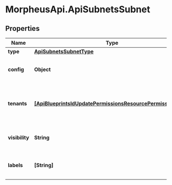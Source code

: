 # MorpheusApi.ApiSubnetsSubnet

## Properties

Name | Type | Description | Notes
------------ | ------------- | ------------- | -------------
**type** | [**ApiSubnetsSubnetType**](ApiSubnetsSubnetType.md) |  | [optional] 
**config** | **Object** | Configuration object. Settings vary by type. | [optional] 
**tenants** | [**[ApiBlueprintsIdUpdatePermissionsResourcePermissionSites]**](ApiBlueprintsIdUpdatePermissionsResourcePermissionSites.md) | Array of tenant account ID objects that are allowed access | [optional] 
**visibility** | **String** | private or public | [optional] [default to &#39;private&#39;]
**labels** | **[String]** | Array of label strings, can be used for filtering. | [optional] 


